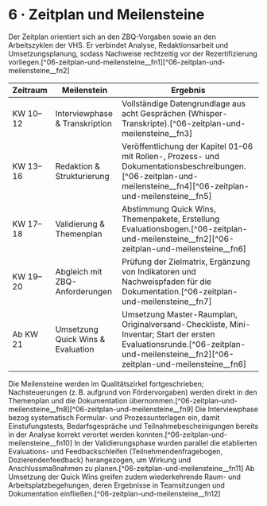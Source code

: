 # 6 · Zeitplan und Meilensteine

Der Zeitplan orientiert sich an den ZBQ-Vorgaben sowie an den Arbeitszyklen der VHS. Er verbindet Analyse, Redaktionsarbeit und Umsetzungsplanung, sodass Nachweise rechtzeitig vor der Rezertifizierung vorliegen.[^06-zeitplan-und-meilensteine__fn1][^06-zeitplan-und-meilensteine__fn2]

| Zeitraum | Meilenstein | Ergebnis |
| --- | --- | --- |
| KW 10–12 | Interviewphase & Transkription | Vollständige Datengrundlage aus acht Gesprächen (Whisper-Transkripte).[^06-zeitplan-und-meilensteine__fn3] |
| KW 13–16 | Redaktion & Strukturierung | Veröffentlichung der Kapitel 01–06 mit Rollen-, Prozess- und Dokumentationsbeschreibungen.[^06-zeitplan-und-meilensteine__fn4][^06-zeitplan-und-meilensteine__fn5] |
| KW 17–18 | Validierung & Themenplan | Abstimmung Quick Wins, Themenpakete, Erstellung Evaluationsbogen.[^06-zeitplan-und-meilensteine__fn2][^06-zeitplan-und-meilensteine__fn6] |
| KW 19–20 | Abgleich mit ZBQ-Anforderungen | Prüfung der Zielmatrix, Ergänzung von Indikatoren und Nachweispfaden für die Dokumentation.[^06-zeitplan-und-meilensteine__fn7] |
| Ab KW 21 | Umsetzung Quick Wins & Evaluation | Umsetzung Master-Raumplan, Originalversand-Checkliste, Mini-Inventar; Start der ersten Evaluationsrunde.[^06-zeitplan-und-meilensteine__fn2][^06-zeitplan-und-meilensteine__fn6] |

Die Meilensteine werden im Qualitätszirkel fortgeschrieben; Nachsteuerungen (z. B. aufgrund von Fördervorgaben) werden direkt in den Themenplan und die Dokumentation übernommen.[^06-zeitplan-und-meilensteine__fn8][^06-zeitplan-und-meilensteine__fn9]
Die Interviewphase bezog systematisch Formular- und Prozessunterlagen ein, damit Einstufungstests, Bedarfsgespräche und Teilnahmebescheinigungen bereits in der Analyse korrekt verortet werden konnten.[^06-zeitplan-und-meilensteine__fn10]
In der Validierungsphase wurden parallel die etablierten Evaluations- und Feedbackschleifen (Teilnehmendenfragebogen, Dozierendenfeedback) herangezogen, um Wirkung und Anschlussmaßnahmen zu planen.[^06-zeitplan-und-meilensteine__fn11]
Ab Umsetzung der Quick Wins greifen zudem wiederkehrende Raum- und Arbeitsplatzbegehungen, deren Ergebnisse in Teamsitzungen und Dokumentation einfließen.[^06-zeitplan-und-meilensteine__fn12]
